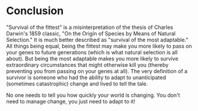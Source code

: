 # Conclusion

"Survival of the fittest" is a misinterpretation of the thesis of Charles Darwin's 1859 classic, "On the Origin of Species by Means of Natural Selection." It is much better described as "survival of the most adaptable." All things being equal, being the fittest may make you more likely to pass on your genes to future generations \(which is what natural selection is all about\). But being the most adaptable makes you more likely to survive extraordinary circumstances that might otherwise kill you \(thereby preventing you from passing on your genes at all\). The very definition of a survivor is someone who had the ability to adapt to unanticipated \(sometimes catastrophic\) change and lived to tell the tale.

No one needs to tell you how quickly your world is changing. You don't need to manage change, you just need to adapt to it!